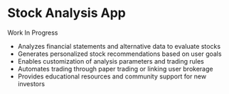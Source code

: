 # Stock Analysis App
Work In Progress

- Analyzes financial statements and alternative data to evaluate stocks
- Generates personalized stock recommendations based on user goals
- Enables customization of analysis parameters and trading rules
- Automates trading through paper trading or linking user brokerage
- Provides educational resources and community support for new investors
